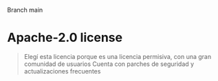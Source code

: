 Branch main
# Apache-2.0 license
> Elegí esta licencia porque es una licencia permisiva, con una gran comunidad de usuarios
> Cuenta con parches de seguridad y actualizaciones frecuentes
